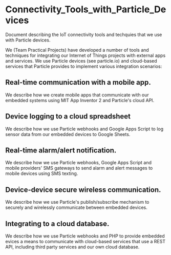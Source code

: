 # Connectivity_Tools_with_Particle_Devices
Document describing the IoT connectivity tools and techquies that we use with Particle devices.

We (Team Practical Projects) have developed a number of tools and techniques for integrating our
Internet of Things projects with external apps and services.  We use Particle devices (see particle.io)
and cloud-based services that Particle provides to implement various integration scenarios:
## Real-time communication with a mobile app.
We describe how we create mobile apps that communicate with our embedded systems using MIT App Inventor 2
and Particle's cloud API.
## Device logging to a cloud spreadsheet
We describe how we use Particle webhooks and Google Apps Script to log sensor data from our embedded
devices to Google Sheets.
## Real-time alarm/alert notification.
We describe how we use Particle webhooks, Google Apps Script and mobile providers' SMS gateways to
send alarm and alert messages to mobile devices using SMS texting.
## Device-device secure wireless communication.
We describe how we use Particle's publish/subscribe mechanism to securely and wirelessly communicate between
embedded devices.
## Integrating to a cloud database.
We describe how we use Particle webhooks and PHP to provide embedded evices a means to communicate with
cloud-based services that use a REST API, including third party services and our own cloud database.
